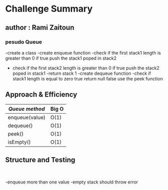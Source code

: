 # Challenge Summary
## author : Rami Zaitoun
### pesudo Queue
-create a class
-create enqueue function
-check if the first stack1 length is greater than 0 if true push the stack1 poped in stack2
- check if the first stack2 length is greater than 0 if true push the stack2 poped in stack1
-return stack 1
-create dequeue function
-check if stack1 length is equal to zero
true return null false use the peek function
## Approach & Efficiency

| **_Queue method_** | Big O |
| ------------------ | ----- |
| enqueue(value)     | O(1)  |
| dequeue()          | O(1)  |
| peek()             | O(1)  |
| isEmpty()          | O(1)  |


## Structure and Testing
![]()
![]()

-enqueue more than one value
-empty stack should throw error